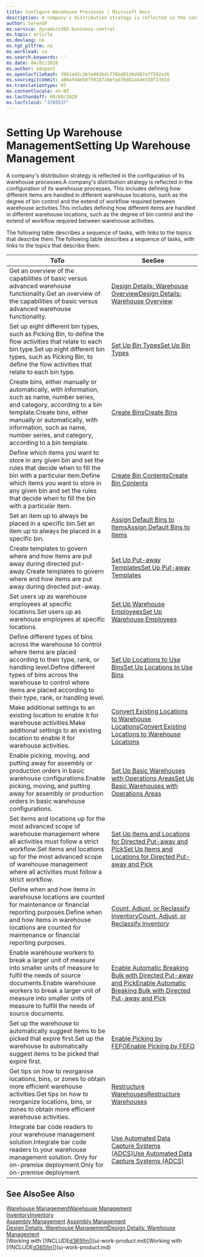 ```yaml
---
title: Configure Warehouse Processes | Microsoft Docs
description: A company's distribution strategy is reflected in the configuration of its warehouse processes. This includes defining how different items are handled in different warehouse locations, such as the degree of bin control and the extend of workflow required between warehouse activities.
author: SorenGP
ms.service: dynamics365-business-central
ms.topic: article
ms.devlang: na
ms.tgt_pltfrm: na
ms.workload: na
ms.search.keywords: ''
ms.date: 04/01/2020
ms.author: edupont
ms.openlocfilehash: f061445c2b3e883bdc776bd0526d487aff592a26
ms.sourcegitcommit: a80afd4e5075018716efad76d82a54e158f1392d
ms.translationtype: HT
ms.contentlocale: en-NZ
ms.lasthandoff: 09/09/2020
ms.locfileid: "3785537"
---
```

# <a name="setting-up-warehouse-management"></a><span data-ttu-id="49d4e-104">Setting Up Warehouse Management</span><span class="sxs-lookup"><span data-stu-id="49d4e-104">Setting Up Warehouse Management</span></span>
<span data-ttu-id="49d4e-105">A company's distribution strategy is reflected in the configuration of its warehouse processes.</span><span class="sxs-lookup"><span data-stu-id="49d4e-105">A company's distribution strategy is reflected in the configuration of its warehouse processes.</span></span> <span data-ttu-id="49d4e-106">This includes defining how different items are handled in different warehouse locations, such as the degree of bin control and the extend of workflow required between warehouse activities.</span><span class="sxs-lookup"><span data-stu-id="49d4e-106">This includes defining how different items are handled in different warehouse locations, such as the degree of bin control and the extend of workflow required between warehouse activities.</span></span>  

 <span data-ttu-id="49d4e-107">The following table describes a sequence of tasks, with links to the topics that describe them.</span><span class="sxs-lookup"><span data-stu-id="49d4e-107">The following table describes a sequence of tasks, with links to the topics that describe them.</span></span>   

|<span data-ttu-id="49d4e-108">**To**</span><span class="sxs-lookup"><span data-stu-id="49d4e-108">**To**</span></span>|<span data-ttu-id="49d4e-109">**See**</span><span class="sxs-lookup"><span data-stu-id="49d4e-109">**See**</span></span>|  
|------------|-------------|  
|<span data-ttu-id="49d4e-110">Get an overview of the capabilities of basic versus advanced warehouse functionality.</span><span class="sxs-lookup"><span data-stu-id="49d4e-110">Get an overview of the capabilities of basic versus advanced warehouse functionality.</span></span>|[<span data-ttu-id="49d4e-111">Design Details: Warehouse Overview</span><span class="sxs-lookup"><span data-stu-id="49d4e-111">Design Details: Warehouse Overview</span></span>](design-details-warehouse-overview.md)|  
|<span data-ttu-id="49d4e-112">Set up eight different bin types, such as Picking Bin, to define the flow activities that relate to each bin type.</span><span class="sxs-lookup"><span data-stu-id="49d4e-112">Set up eight different bin types, such as Picking Bin, to define the flow activities that relate to each bin type.</span></span>|[<span data-ttu-id="49d4e-113">Set Up Bin Types</span><span class="sxs-lookup"><span data-stu-id="49d4e-113">Set Up Bin Types</span></span>](warehouse-how-to-set-up-bin-types.md)|  
|<span data-ttu-id="49d4e-114">Create bins, either manually or automatically, with information, such as name, number series, and category, according to a bin template.</span><span class="sxs-lookup"><span data-stu-id="49d4e-114">Create bins, either manually or automatically, with information, such as name, number series, and category, according to a bin template.</span></span>|[<span data-ttu-id="49d4e-115">Create Bins</span><span class="sxs-lookup"><span data-stu-id="49d4e-115">Create Bins</span></span>](warehouse-how-to-create-individual-bins.md)|  
|<span data-ttu-id="49d4e-116">Define which items you want to store in any given bin and set the rules that decide when to fill the bin with a particular item.</span><span class="sxs-lookup"><span data-stu-id="49d4e-116">Define which items you want to store in any given bin and set the rules that decide when to fill the bin with a particular item.</span></span>|[<span data-ttu-id="49d4e-117">Create Bin Contents</span><span class="sxs-lookup"><span data-stu-id="49d4e-117">Create Bin Contents</span></span>](warehouse-how-to-set-up-bin-contents.md)|  
|<span data-ttu-id="49d4e-118">Set an item up to always be placed in a specific bin.</span><span class="sxs-lookup"><span data-stu-id="49d4e-118">Set an item up to always be placed in a specific bin.</span></span>|[<span data-ttu-id="49d4e-119">Assign Default Bins to Items</span><span class="sxs-lookup"><span data-stu-id="49d4e-119">Assign Default Bins to Items</span></span>](warehouse-how-to-assign-default-bins-to-items.md)|
|<span data-ttu-id="49d4e-120">Create templates to govern where and how items are put away during directed put-away.</span><span class="sxs-lookup"><span data-stu-id="49d4e-120">Create templates to govern where and how items are put away during directed put-away.</span></span>|[<span data-ttu-id="49d4e-121">Set Up Put-away Templates</span><span class="sxs-lookup"><span data-stu-id="49d4e-121">Set Up Put-away Templates</span></span>](warehouse-how-to-set-up-put-away-templates.md)|
|<span data-ttu-id="49d4e-122">Set users up as warehouse employees at specific locations.</span><span class="sxs-lookup"><span data-stu-id="49d4e-122">Set users up as warehouse employees at specific locations.</span></span>|[<span data-ttu-id="49d4e-123">Set Up Warehouse Employees</span><span class="sxs-lookup"><span data-stu-id="49d4e-123">Set Up Warehouse Employees</span></span>](warehouse-how-to-set-up-warehouse-employees.md)|
|<span data-ttu-id="49d4e-124">Define different types of bins across the warehouse to control where items are placed according to their type, rank, or handling level.</span><span class="sxs-lookup"><span data-stu-id="49d4e-124">Define different types of bins across the warehouse to control where items are placed according to their type, rank, or handling level.</span></span>|[<span data-ttu-id="49d4e-125">Set Up Locations to Use Bins</span><span class="sxs-lookup"><span data-stu-id="49d4e-125">Set Up Locations to Use Bins</span></span>](warehouse-how-to-set-up-locations-to-use-bins.md)|
|<span data-ttu-id="49d4e-126">Make additional settings to an existing location to enable it for warehouse activities.</span><span class="sxs-lookup"><span data-stu-id="49d4e-126">Make additional settings to an existing location to enable it for warehouse activities.</span></span>|[<span data-ttu-id="49d4e-127">Convert Existing Locations to Warehouse Locations</span><span class="sxs-lookup"><span data-stu-id="49d4e-127">Convert Existing Locations to Warehouse Locations</span></span>](warehouse-how-to-convert-existing-locations-to-warehouse-locations.md)|
|<span data-ttu-id="49d4e-128">Enable picking, moving, and putting away for assembly or production orders in basic warehouse configurations.</span><span class="sxs-lookup"><span data-stu-id="49d4e-128">Enable picking, moving, and putting away for assembly or production orders in basic warehouse configurations.</span></span>|[<span data-ttu-id="49d4e-129">Set Up Basic Warehouses with Operations Areas</span><span class="sxs-lookup"><span data-stu-id="49d4e-129">Set Up Basic Warehouses with Operations Areas</span></span>](warehouse-how-to-set-up-basic-warehouses-with-operations-areas.md)|  
|<span data-ttu-id="49d4e-130">Set items and locations up for the most advanced scope of warehouse management where all activities must follow a strict workflow.</span><span class="sxs-lookup"><span data-stu-id="49d4e-130">Set items and locations up for the most advanced scope of warehouse management where all activities must follow a strict workflow.</span></span>|[<span data-ttu-id="49d4e-131">Set Up Items and Locations for Directed Put-away and Pick</span><span class="sxs-lookup"><span data-stu-id="49d4e-131">Set Up Items and Locations for Directed Put-away and Pick</span></span>](warehouse-how-to-set-up-items-for-directed-put-away-and-pick.md)|  
|<span data-ttu-id="49d4e-132">Define when and how items in warehouse locations are counted for maintenance or financial reporting purposes.</span><span class="sxs-lookup"><span data-stu-id="49d4e-132">Define when and how items in warehouse locations are counted for maintenance or financial reporting purposes.</span></span>|[<span data-ttu-id="49d4e-133">Count, Adjust, or Reclassify Inventory</span><span class="sxs-lookup"><span data-stu-id="49d4e-133">Count, Adjust, or Reclassify Inventory</span></span>](inventory-how-count-adjust-reclassify.md)|
|<span data-ttu-id="49d4e-134">Enable warehouse workers to break a larger unit of measure into smaller units of measure to fulfil the needs of source documents.</span><span class="sxs-lookup"><span data-stu-id="49d4e-134">Enable warehouse workers to break a larger unit of measure into smaller units of measure to fulfill the needs of source documents.</span></span>|[<span data-ttu-id="49d4e-135">Enable Automatic Breaking Bulk with Directed Put-away and Pick</span><span class="sxs-lookup"><span data-stu-id="49d4e-135">Enable Automatic Breaking Bulk with Directed Put-away and Pick</span></span>](warehouse-enable-automatic-breaking-bulk-with-directed-put-away-and-pick.md)|  
|<span data-ttu-id="49d4e-136">Set up the warehouse to automatically suggest items to be picked that expire first.</span><span class="sxs-lookup"><span data-stu-id="49d4e-136">Set up the warehouse to automatically suggest items to be picked that expire first.</span></span>|[<span data-ttu-id="49d4e-137">Enable Picking by FEFO</span><span class="sxs-lookup"><span data-stu-id="49d4e-137">Enable Picking by FEFO</span></span>](warehouse-picking-by-fefo.md)|
|<span data-ttu-id="49d4e-138">Get tips on how to reorganise locations, bins, or zones to obtain more efficient warehouse activities.</span><span class="sxs-lookup"><span data-stu-id="49d4e-138">Get tips on how to reorganize locations, bins, or zones to obtain more efficient warehouse activities.</span></span>|[<span data-ttu-id="49d4e-139">Restructure Warehouses</span><span class="sxs-lookup"><span data-stu-id="49d4e-139">Restructure Warehouses</span></span>](warehouse-how-to-restructure-warehouses.md)|
|<span data-ttu-id="49d4e-140">Integrate bar code readers to your warehouse management solution.</span><span class="sxs-lookup"><span data-stu-id="49d4e-140">Integrate bar code readers to your warehouse management solution.</span></span> <span data-ttu-id="49d4e-141">Only for on-premise deployment.</span><span class="sxs-lookup"><span data-stu-id="49d4e-141">Only for on-premise deployment.</span></span>|[<span data-ttu-id="49d4e-142">Use Automated Data Capture Systems (ADCS)</span><span class="sxs-lookup"><span data-stu-id="49d4e-142">Use Automated Data Capture Systems (ADCS)</span></span>](warehouse-use-automated-data-capture-systems-adcs.md)|

## <a name="see-also"></a><span data-ttu-id="49d4e-143">See Also</span><span class="sxs-lookup"><span data-stu-id="49d4e-143">See Also</span></span>  
[<span data-ttu-id="49d4e-144">Warehouse Management</span><span class="sxs-lookup"><span data-stu-id="49d4e-144">Warehouse Management</span></span>](warehouse-manage-warehouse.md)  
[<span data-ttu-id="49d4e-145">Inventory</span><span class="sxs-lookup"><span data-stu-id="49d4e-145">Inventory</span></span>](inventory-manage-inventory.md)  
<span data-ttu-id="49d4e-146">[Assembly Management](assembly-assemble-items.md)  </span><span class="sxs-lookup"><span data-stu-id="49d4e-146">[Assembly Management](assembly-assemble-items.md)  </span></span>  
[<span data-ttu-id="49d4e-147">Design Details: Warehouse Management</span><span class="sxs-lookup"><span data-stu-id="49d4e-147">Design Details: Warehouse Management</span></span>](design-details-warehouse-management.md)  
<span data-ttu-id="49d4e-148">[Working with [!INCLUDE[d365fin](includes/d365fin_md.md)]](ui-work-product.md)</span><span class="sxs-lookup"><span data-stu-id="49d4e-148">[Working with [!INCLUDE[d365fin](includes/d365fin_md.md)]](ui-work-product.md)</span></span>
